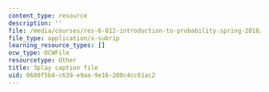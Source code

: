 ```yaml
---
content_type: resource
description: ''
file: /media/courses/res-6-012-introduction-to-probability-spring-2018/0680f5b4c639e9aa9e16200c4cc61ac2_kz2tvO_ZAKI.srt
file_type: application/x-subrip
learning_resource_types: []
ocw_type: OCWFile
resourcetype: Other
title: 3play caption file
uid: 0680f5b4-c639-e9aa-9e16-200c4cc61ac2
---
```

